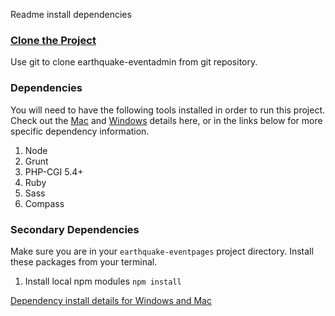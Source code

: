Readme install dependencies

### [Clone the Project](readme_git_install.md) ###
Use git to clone earthquake-eventadmin from git repository.

### Dependencies ###
You will need to have the following tools installed in order to run this
project. Check out the [Mac](readme_dependency_install_specifics.md#mac) and
[Windows](readme_dependency_install_specifics.md#windows) details here, or in
the links below for more specific dependency information.

1. Node
  1. Grunt
  1. PHP-CGI 5.4+
1. Ruby
  1. Sass
  1. Compass

### Secondary Dependencies ###
Make sure you are in your `earthquake-eventpages` project directory.
Install these packages from your terminal.

1. Install local npm modules
   ```npm install```

[Dependency install details for Windows and Mac](readme_dependency_install_specifics.md)

